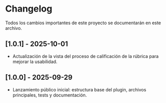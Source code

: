 # Changelog

Todos los cambios importantes de este proyecto se documentarán en este archivo.

## [1.0.1] - 2025-10-01

- Actualización de la vista del proceso de calificación de la rúbrica para mejorar la usabilidad.

## [1.0.0] - 2025-09-29

- Lanzamiento público inicial: estructura base del plugin, archivos principales, tests y documentación.

